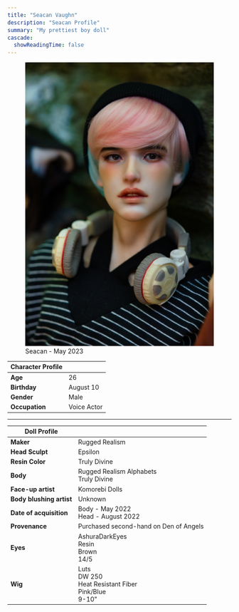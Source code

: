 ```yaml
---
title: "Seacan Vaughn"
description: "Seacan Profile"
summary: "My prettiest boy doll"
cascade:
  showReadingTime: false
---
```

<figure><img src="seacan_ruins.png" alt="A doll posing holding a white straw Hat" width="500"><figcaption>Seacan - May 2023</figcaption></figure> 

| Character Profile | |
| ----- | ---|
| **Age** | 26 |
| **Birthday** | August 10 |
| **Gender** | Male |
| **Occupation** | Voice Actor |

---

| Doll Profile | |
| ----- | ---|
| **Maker** | Rugged Realism |
| **Head Sculpt** | Epsilon |
| **Resin Color** | Truly Divine |
| **Body** | Rugged Realism Alphabets <br> Truly Divine |
| **Face-up artist** | Komorebi Dolls |
| **Body blushing artist** | Unknown |
| **Date of acquisition** | Body - May 2022 <br> Head - August 2022 |
| **Provenance** | Purchased second-hand on Den of Angels |
| **Eyes** | AshuraDarkEyes <br> Resin <br> Brown <br> 14/5 |
| **Wig** | Luts <br> DW 250 <br> Heat Resistant Fiber <br> Pink/Blue <br> 9-10" |